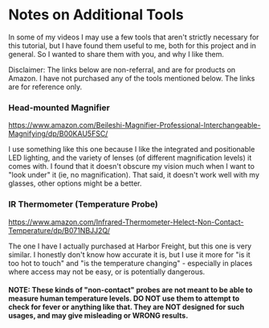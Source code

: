 # Notes on Additional Tools

In some of my videos I may use a few tools that aren't strictly necessary for this tutorial, but I have found them useful to me, both for this project and in general. So I wanted to share them with you, and why I like them.

Disclaimer: The links below are non-referral, and are for products on Amazon. I have not purchased any of the tools mentioned below. The links are for reference only.

### Head-mounted Magnifier

https://www.amazon.com/Beileshi-Magnifier-Professional-Interchangeable-Magnifying/dp/B00KAU5FSC/

I use something like this one because I like the integrated and positionable LED lighting, and the variety of lenses (of different magnification levels) it comes with. I found that it doesn't obscure my vision much when I want to "look under" it (ie, no magnification). That said, it doesn't work well with my glasses, other options might be a better.

### IR Thermometer (Temperature Probe)

https://www.amazon.com/Infrared-Thermometer-Helect-Non-Contact-Temperature/dp/B071NBJJ2Q/

The one I have I actually purchased at Harbor Freight, but this one is very similar. I honestly don't know how accurate it is, but I use it more for "is it too hot to touch" and "is the temperature changing" - especially in places where access may not be easy, or is potentially dangerous.

#### NOTE: These kinds of "non-contact" probes are not meant to be able to measure human temperature levels. DO NOT use them to attempt to check for fever or anything like that. They are NOT designed for such usages, and may give misleading or WRONG results.
